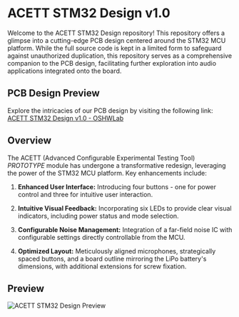 # ACETT STM32 Design v1.0

Welcome to the ACETT STM32 Design repository! This repository offers a glimpse into a cutting-edge PCB design centered around the STM32 MCU platform. While the full source code is kept in a limited form to safeguard against unauthorized duplication, this repository serves as a comprehensive companion to the PCB design, facilitating further exploration into audio applications integrated onto the board.

## PCB Design Preview
Explore the intricacies of our PCB design by visiting the following link:
[ACETT STM32 Design v1.0 - OSHWLab](https://oshwlab.com/troett/acett-stm32-design-v1-0)

## Overview
The ACETT (Advanced Configurable Experimental Testing Tool) *PROTOTYPE* module has undergone a transformative redesign, leveraging the power of the STM32 MCU platform. Key enhancements include:

1. **Enhanced User Interface:** Introducing four buttons - one for power control and three for intuitive user interaction.
   
2. **Intuitive Visual Feedback:** Incorporating six LEDs to provide clear visual indicators, including power status and mode selection.

3. **Configurable Noise Management:** Integration of a far-field noise IC with configurable settings directly controllable from the MCU.

4. **Optimized Layout:** Meticulously aligned microphones, strategically spaced buttons, and a board outline mirroring the LiPo battery's dimensions, with additional extensions for screw fixation.

## Preview
![ACETT STM32 Design Preview](path/to/your/image.png)
